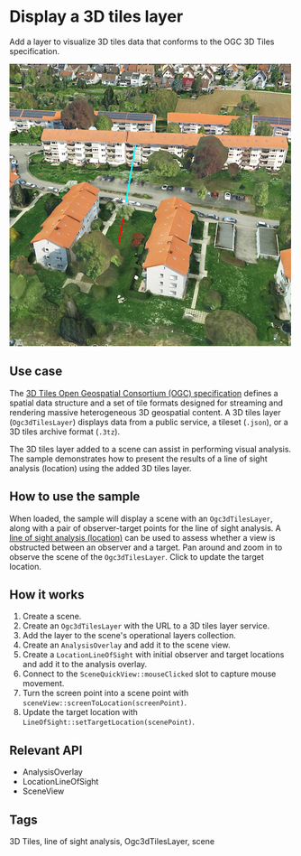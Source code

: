 # Display a 3D tiles layer

Add a layer to visualize 3D tiles data that conforms to the OGC 3D Tiles specification.

![](screenshot.png)

## Use case

The [3D Tiles Open Geospatial Consortium (OGC) specification](https://www.ogc.org/standard/3DTiles) defines a spatial data structure and a set of tile formats designed for streaming and rendering massive heterogeneous 3D geospatial content. A 3D tiles layer (`Ogc3dTilesLayer`) displays data from a public service, a tileset (`.json`), or a 3D tiles archive format (`.3tz`).

The 3D tiles layer added to a scene can assist in performing visual analysis. The sample demonstrates how to present the results of a line of sight analysis (location) using the added 3D tiles layer.

## How to use the sample

When loaded, the sample will display a scene with an `Ogc3dTilesLayer`, along with a pair of observer-target points for the line of sight analysis. A [line of sight analysis (location)](https://github.com/Esri/arcgis-maps-sdk-samples-qt/tree/main/ArcGISRuntimeSDKQt_CppSamples/Analysis/LineOfSightLocation) can be used to assess whether a view is obstructed between an observer and a target. Pan around and zoom in to observe the scene of the `Ogc3dTilesLayer`. Click to update the target location.

## How it works

1. Create a scene.
2. Create an `Ogc3dTilesLayer` with the URL to a 3D tiles layer service.
3. Add the layer to the scene's operational layers collection.
4. Create an `AnalysisOverlay` and add it to the scene view.
5. Create a `LocationLineOfSight` with initial observer and target locations and add it to the analysis overlay.
6. Connect to the `SceneQuickView::mouseClicked` slot to capture mouse movement. 
7. Turn the screen point into a scene point with `sceneView::screenToLocation(screenPoint)`.
8. Update the target location with `LineOfSight::setTargetLocation(scenePoint)`.

## Relevant API

* AnalysisOverlay
* LocationLineOfSight
* SceneView

## Tags

3D Tiles, line of sight analysis, Ogc3dTilesLayer, scene
